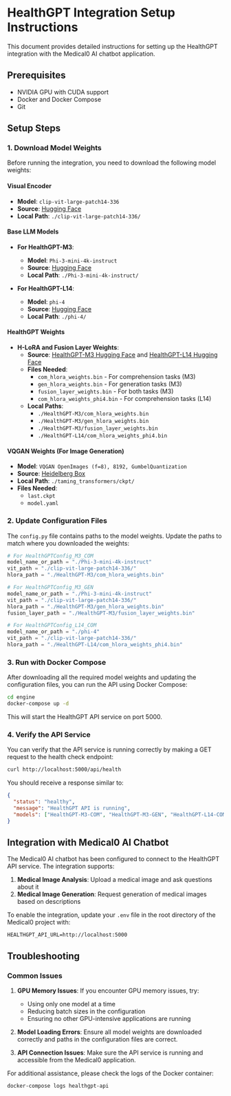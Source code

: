 # HealthGPT Integration Setup Instructions

This document provides detailed instructions for setting up the HealthGPT integration with the Medical0 AI chatbot application.

## Prerequisites

- NVIDIA GPU with CUDA support
- Docker and Docker Compose
- Git

## Setup Steps

### 1. Download Model Weights

Before running the integration, you need to download the following model weights:

#### Visual Encoder
- **Model**: `clip-vit-large-patch14-336` 
- **Source**: [Hugging Face](https://huggingface.co/openai/clip-vit-large-patch14-336)
- **Local Path**: `./clip-vit-large-patch14-336/`

#### Base LLM Models
- **For HealthGPT-M3**: 
  - **Model**: `Phi-3-mini-4k-instruct`
  - **Source**: [Hugging Face](https://huggingface.co/microsoft/Phi-3-mini-4k-instruct)
  - **Local Path**: `./Phi-3-mini-4k-instruct/`

- **For HealthGPT-L14**:
  - **Model**: `phi-4`
  - **Source**: [Hugging Face](https://huggingface.co/microsoft/phi-4)
  - **Local Path**: `./phi-4/`

#### HealthGPT Weights
- **H-LoRA and Fusion Layer Weights**:
  - **Source**: [HealthGPT-M3 Hugging Face](https://huggingface.co/lintw/HealthGPT-M3) and [HealthGPT-L14 Hugging Face](https://huggingface.co/lintw/HealthGPT-L14)
  - **Files Needed**:
    - `com_hlora_weights.bin` - For comprehension tasks (M3)
    - `gen_hlora_weights.bin` - For generation tasks (M3)
    - `fusion_layer_weights.bin` - For both tasks (M3)
    - `com_hlora_weights_phi4.bin` - For comprehension tasks (L14)
  - **Local Paths**:
    - `./HealthGPT-M3/com_hlora_weights.bin`
    - `./HealthGPT-M3/gen_hlora_weights.bin`
    - `./HealthGPT-M3/fusion_layer_weights.bin`
    - `./HealthGPT-L14/com_hlora_weights_phi4.bin`

#### VQGAN Weights (For Image Generation)
- **Model**: `VQGAN OpenImages (f=8), 8192, GumbelQuantization`
- **Source**: [Heidelberg Box](https://heibox.uni-heidelberg.de/d/2e5662443a6b4307b470/?p=%2F&mode=list)
- **Local Path**: `./taming_transformers/ckpt/`
- **Files Needed**:
  - `last.ckpt`
  - `model.yaml`

### 2. Update Configuration Files

The `config.py` file contains paths to the model weights. Update the paths to match where you downloaded the weights:

```python
# For HealthGPTConfig_M3_COM
model_name_or_path = "./Phi-3-mini-4k-instruct"
vit_path = "./clip-vit-large-patch14-336/"
hlora_path = "./HealthGPT-M3/com_hlora_weights.bin"

# For HealthGPTConfig_M3_GEN
model_name_or_path = "./Phi-3-mini-4k-instruct"
vit_path = "./clip-vit-large-patch14-336/"
hlora_path = "./HealthGPT-M3/gen_hlora_weights.bin"
fusion_layer_path = "./HealthGPT-M3/fusion_layer_weights.bin"

# For HealthGPTConfig_L14_COM
model_name_or_path = "./phi-4"
vit_path = "./clip-vit-large-patch14-336/"
hlora_path = "./HealthGPT-L14/com_hlora_weights_phi4.bin"
```

### 3. Run with Docker Compose

After downloading all the required model weights and updating the configuration files, you can run the API using Docker Compose:

```bash
cd engine
docker-compose up -d
```

This will start the HealthGPT API service on port 5000.

### 4. Verify the API Service

You can verify that the API service is running correctly by making a GET request to the health check endpoint:

```bash
curl http://localhost:5000/api/health
```

You should receive a response similar to:
```json
{
  "status": "healthy",
  "message": "HealthGPT API is running",
  "models": ["HealthGPT-M3-COM", "HealthGPT-M3-GEN", "HealthGPT-L14-COM"]
}
```

## Integration with Medical0 AI Chatbot

The Medical0 AI chatbot has been configured to connect to the HealthGPT API service. The integration supports:

1. **Medical Image Analysis**: Upload a medical image and ask questions about it
2. **Medical Image Generation**: Request generation of medical images based on descriptions

To enable the integration, update your `.env` file in the root directory of the Medical0 project with:

```
HEALTHGPT_API_URL=http://localhost:5000
```

## Troubleshooting

### Common Issues

1. **GPU Memory Issues**: If you encounter GPU memory issues, try:
   - Using only one model at a time
   - Reducing batch sizes in the configuration
   - Ensuring no other GPU-intensive applications are running

2. **Model Loading Errors**: Ensure all model weights are downloaded correctly and paths in the configuration files are correct.

3. **API Connection Issues**: Make sure the API service is running and accessible from the Medical0 application.

For additional assistance, please check the logs of the Docker container:

```bash
docker-compose logs healthgpt-api
``` 